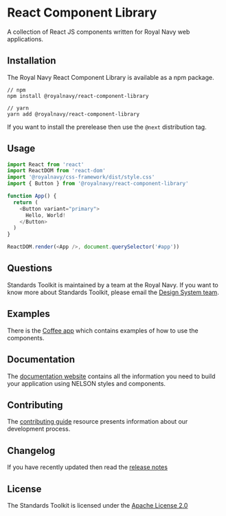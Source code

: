 # React Component Library
A collection of React JS components written for Royal Navy web applications.

## Installation
The Royal Navy React Component Library is available as a npm package.

```
// npm
npm install @royalnavy/react-component-library

// yarn
yarn add @royalnavy/react-component-library
```

If you want to install the prerelease then use the `@next` distribution tag.

## Usage
```javascript
import React from 'react'
import ReactDOM from 'react-dom'
import '@royalnavy/css-framework/dist/style.css'
import { Button } from '@royalnavy/react-component-library'

function App() {
  return (
    <Button variant="primary">
      Hello, World!
    </Button>
  )
}

ReactDOM.render(<App />, document.querySelector('#app'))
```

## Questions
Standards Toolkit is maintained by a team at the Royal Navy. If you want to know more about Standards Toolkit, please email the [Design System team](mailto:standards@royalnavy.io).

## Examples
There is the [Coffee app](https://github.com/Royal-Navy/coffee) which contains examples of how to use the components.

## Documentation
The [documentation website](https://docs.royalnavy.io/) contains all the information you need to build your application using NELSON styles and components.

## Contributing
The [contributing guide](https://github.com/Royal-Navy/standards-toolkit/blob/master/docs/contributing.md) resource presents information about our development process. 

## Changelog
If you have recently updated then read the [release notes](https://github.com/Royal-Navy/standards-toolkit/releases)

## License
The Standards Toolkit is licensed under the [Apache License 2.0](https://github.com/Royal-Navy/standards-toolkit/blob/master/LICENSE)

